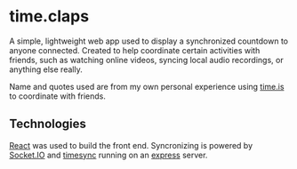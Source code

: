 # time.claps

A simple, lightweight web app used to display a synchronized countdown to anyone connected. Created to help coordinate certain activities with friends, such as watching online videos, syncing local audio recordings, or anything else really. 

Name and quotes used are from my own personal experience using [time.is](https://time.is/) to coordinate with friends.


## Technologies

[React](https://reactjs.org/) was used to build the front end. Syncronizing is powered by [Socket.IO](https://socket.io/) and [timesync](https://github.com/enmasseio/timesync#readme) running on an [express](https://expressjs.com/) server.
